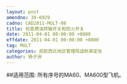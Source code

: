 ```yaml
---
layout: post
amendno: 39-6929
cadno: CAD2011-MULT-08
title: 检查燃油转输开关和防火开关
date: 2011-04-01 00:00:00 +0800
effdate: 2011-04-01 00:00:00 +0800
tag: MULT
categories: 民航西北地区管理局适航审定处
author: 杨子洲
---
```


##适用范围:
所有序号的MA60、MA600型飞机。

